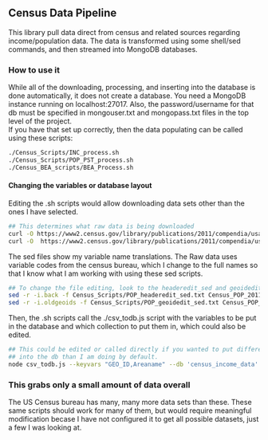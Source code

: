 ## Census Data Pipeline
This library pull data direct from census and related sources regarding income/population data. The data is transformed using some shell/sed commands, and then streamed into MongoDB databases.
### How to use it
While all of the downloading, processing, and inserting into the database is done automatically, it does not create a database. You need a MongoDB instance running on localhost:27017. Also, the password/username for that db must be specified in mongouser.txt and mongopass.txt files in the top level of the project.  
If you have that set up correctly, then the data populating can be called using these scripts:
```bash
./Census_Scripts/INC_process.sh 
./Census_Scripts/POP_PST_process.sh
./Census_BEA_scripts/BEA_Process.sh
```
#### Changing the variables or database layout
Editing the .sh scripts would allow downloading data sets other than the ones I have selected. 
```bash
## This determines what raw data is being downloaded
curl -O https://www2.census.gov/library/publications/2011/compendia/usa-counties/zip/POP.zip
curl -O  https://www2.census.gov/library/publications/2011/compendia/usa-counties/zip/PST.zip
```
The sed files show my variable name translations. The Raw data uses variable codes from the census bureau, which I change to the full names so that I know what I am working with using these sed scripts.  
```bash
## To change the file editing, look to the headeredit_sed and geoidedit_sed files.
sed -r -i.back -f Census_Scripts/POP_headeredit_sed.txt Census_POP_2011/POP01.csv.[0-9]
sed -r -i.oldgeoids -f Census_Scripts/POP_geoidedit_sed.txt Census_POP_2011/POP01.csv.[0-9]
```
Then, the .sh scripts call the ./csv_todb.js script with the variables to be put in the database and which collection to put them in, which could also be edited.
```bash
## This could be edited or called directly if you wanted to put different data
## into the db than I am doing by default.
node csv_todb.js --keyvars "GEO_ID,Areaname" --db 'census_income_data' --collection 'income_summary' --vars 'Areaname,GEO_ID,Median_household_income_1979,Median_household_income_1989,Median_household_income_1999,Median_household_income_2009,Mean_household_income_2009' 'Census_INC_2011/INC01.csv.0'
```

### This grabs only a small amount of data overall
The US Census bureau has many, many more data sets than these. These same scripts should work for many of them, but would require meaningful modification becase I have not configured it to get all possible datasets, just a few I was looking at.

